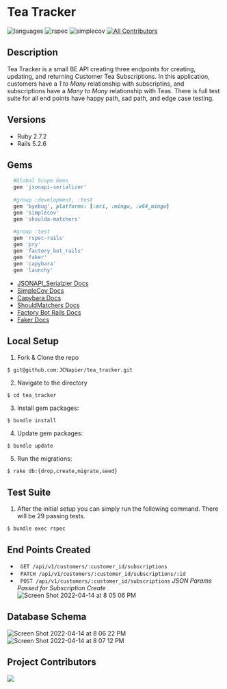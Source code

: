 # Tea Tracker

![languages](https://img.shields.io/github/languages/top/JCNapier/sweater_weather?color=red)
![rspec](https://img.shields.io/gem/v/rspec?color=blue&label=rspec)
![simplecov](https://img.shields.io/gem/v/simplecov?color=blue&label=simplecov)
[![All Contributors](https://img.shields.io/badge/contributors-1-orange.svg?style=flat)](#contributors-)


## Description 

Tea Tracker is a small BE API creating three endpoints for creating, updating, and returning Customer Tea Subscriptions. In this application, customers have a _1 to Many_ relationship with subscriptins, and subscriptions have a _Many to Many_ relationship with Teas. There is full test suite for all end points have happy path, sad path, and edge case testing. 

## Versions
- Ruby 2.7.2
- Rails 5.2.6

## Gems
```ruby 
  #Global Scope Gems 
  gem 'jsonapi-serializer'
  
  #group :development, :test
  gem 'byebug', platforms: [:mri, :mingw, :x64_mingw]
  gem 'simplecov'
  gem 'shoulda-matchers'
  
  #group :test
  gem 'rspec-rails'
  gem 'pry'
  gem 'factory_bot_rails'
  gem 'faker'
  gem 'capybara'
  gem 'launchy'
```
- [JSONAPI_Serialzier Docs](https://github.com/jsonapi-serializer/jsonapi-serializer)
- [SimpleCov Docs](https://github.com/simplecov-ruby/simplecov)
- [Capybara Docs](https://github.com/teamcapybara/capybara)
- [ShouldMatchers Docs](https://github.com/thoughtbot/shoulda-matchers)
- [Factory Bot Rails Docs](https://github.com/thoughtbot/factory_bot_rails)
- [Faker Docs](https://github.com/faker-ruby/faker)

## Local Setup 

1. Fork & Clone the repo 
```shell
$ git@github.com:JCNapier/tea_tracker.git
```
2. Navigate to the directory 
```shell 
$ cd tea_tracker
```
3. Install gem packages:
```shell
$ bundle install
```
4. Update gem packages: 
```shell
$ bundle update
```
5. Run the migrations: 
```shell
$ rake db:{drop,create,migrate,seed}
```

## Test Suite 

1. After the initial setup you can simply run the following command. There will be 29 passing tests. 
``` shell 
$ bundle exec rspec
``` 

## End Points Created
- ``` GET /api/v1/customers/:customer_id/subscriptions```
- ``` PATCH /api/v1/customers/:customer_id/subscriptions/:id```
- ``` POST /api/v1/customers/:customer_id/subscriptions``` 
  *JSON Params Passed for Subscription Create* 
  ![Screen Shot 2022-04-14 at 8 05 06 PM](https://user-images.githubusercontent.com/81737385/163506288-8e605a30-e458-40ca-bfd1-c23684fc6722.png)
   
## Database Schema 
![Screen Shot 2022-04-14 at 8 06 22 PM](https://user-images.githubusercontent.com/81737385/163506390-3c5f5eae-91a0-4651-8849-f9148186d5d3.png)
![Screen Shot 2022-04-14 at 8 07 12 PM](https://user-images.githubusercontent.com/81737385/163506486-99a122ae-452d-489e-9476-b366d81f58b8.png)

## Project Contributors

<a href="https://github.com/JCNapier/tea_tracker/graphs/contributors">
  <img src="https://contrib.rocks/image?repo=JCNapier/tea_tracker" />
</a>
